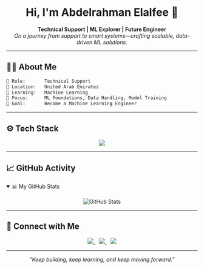 
<h1 align="center">Hi, I'm Abdelrahman Elalfee 👋</h1>

<p align="center">
  <b>Technical Support | ML Explorer | Future Engineer</b><br>
  <i>On a journey from support to smart systems—crafting scalable, data-driven ML solutions.</i>
</p>

---

## 🧑‍💻 About Me

```txt
💼 Role:       Technical Support
📍 Location:   United Arab Emirates
🧠 Learning:   Machine Learning
🎯 Focus:      ML Foundations, Data Handling, Model Training
🚀 Goal:       Become a Machine Learning Engineer
```

---

## ⚙️ Tech Stack

<p align="center">
  <img src="https://skillicons.dev/icons?i=python,php,fastapi,flask,laravel,mysql,postgres,bash,git" />
</p>

---

## 📈 GitHub Activity

<details open>
  <summary>📊 My GitHub Stats</summary>
  <br>
  <div align="center">
    <picture>
      <source media="(prefers-color-scheme: dark)" srcset="https://github-readme-stats.vercel.app/api?username=aelalfee&show_icons=true&theme=tokyonight" />
      <source media="(prefers-color-scheme: light)" srcset="https://github-readme-stats.vercel.app/api?username=AbdelrahmanElalfee&show_icons=true&theme=default" />
      <img alt="GitHub Stats" src="https://github-readme-stats.vercel.app/api?username=AbdelrahmanElalfee&show_icons=true" />
    </picture>
  </div>
</details>

---

## 🤝 Connect with Me

<p align="center">
  <a href="https://www.linkedin.com/in/abdelrahmanelalfee" target="_blank" style="margin: 0 5px;">
    <img src="https://skillicons.dev/icons?i=linkedin"/>
  </a>
  <a href="mailto:abdelrahman@elalfee.com" style="margin: 0 5px;">
    <img src="https://skillicons.dev/icons?i=gmail" />
  </a>
  <a href="https://x.com/elalfeedev" style="margin: 0 5px;">
    <img src="https://skillicons.dev/icons?i=twitter" />
  </a>
</p>

---

<p align="center"><i>“Keep building, keep learning, and keep moving forward.”</i></p>
